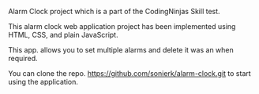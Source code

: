 Alarm Clock project which is a part of the CodingNinjas Skill test.

This alarm clock web application project has been implemented using HTML, CSS, and plain JavaScript. 

This app. allows you to set multiple alarms and delete it was an when required.

You can clone the repo. https://github.com/sonierk/alarm-clock.git to start using the application.